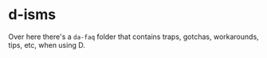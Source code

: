 # d-isms

Over here there's a `da-faq` folder that contains traps, gotchas, workarounds, tips, etc, when using D.

